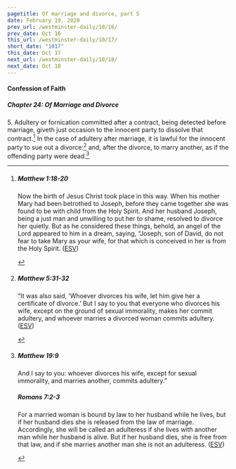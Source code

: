 ```yaml
---
pagetitle: Of marriage and divorce, part 5
date: February 19, 2020
prev_url: /westminster-daily/10/16/
prev_date: Oct 16
this_url: /westminster-daily/10/17/
short_date: "1017"
this_date: Oct 17
next_url: /westminster-daily/10/18/
next_date: Oct 18
---
```


#### Confession of Faith

##### Chapter 24: Of Marriage and Divorce

5\. Adultery or fornication committed after a contract, being detected before marriage, giveth just occasion to the innocent party to dissolve that contract.[^fnref:wcf1] In the case of adultery after marriage, it is lawful for the innocent party to sue out a divorce:[^fnref:wcf2] and, after the divorce, to marry another, as if the offending party were dead.[^fnref:wcf3]

[^fnref:wcf1]: <div class="esv"><h5>Matthew 1:18-20</h5> <div class="esv-text"> <p id="p40001018.06-1">Now the birth of Jesus Christ took place in this way. When his mother Mary had been betrothed to Joseph, before they came together she was found to be with child from the Holy Spirit. And her husband Joseph, being a just man and unwilling to put her to shame, resolved to divorce her quietly. But as he considered these things, behold, an angel of the Lord appeared to him in a dream, saying, &#8220;Joseph, son of David, do not fear to take Mary as your wife, for that which is conceived in her is from the Holy Spirit.  (<a href="http://www.esv.org" class="copyright">ESV</a>)</p> </div> </div>

[^fnref:wcf2]: <div class="esv"><h5>Matthew 5:31-32</h5> <div class="esv-text"> <p id="p40005031.02-1"><span class="woc">&#8220;It was also said, &#8216;Whoever divorces his wife, let him give her a certificate of divorce.&#8217;</span> <span class="woc">But I say to you that everyone who divorces his wife, except on the ground of sexual immorality, makes her commit adultery, and whoever marries a divorced woman commits adultery.</span>  (<a href="http://www.esv.org" class="copyright">ESV</a>)</p> </div> </div>

[^fnref:wcf3]: <div class="esv"><h5>Matthew 19:9</h5> <div class="esv-text"><p id="p40019009.01-1"><span class="woc">And I say to you: whoever divorces his wife, except for sexual immorality, and marries another, commits adultery.&#8221;</span></p> </div><h5>Romans 7:2-3</h5> <div class="esv-text"><p id="p45007002.01-2">For a married woman is bound by law to her husband while he lives, but if her husband dies she is released from the law of marriage. Accordingly, she will be called an adulteress if she lives with another man while her husband is alive. But if her husband dies, she is free from that law, and if she marries another man she is not an adulteress.  (<a href="http://www.esv.org" class="copyright">ESV</a>)</p> </div> </div>

